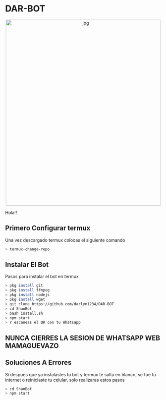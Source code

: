 # DAR-BOT
<p align="center">
<img src="https://github.com/darlyn1234/d-s-bot/blob/main/src/fua.jpg" alt="jpg" width="500" height="600"/>
</p>

Hola!!
## Primero Configurar termux
Una vez descargado termux colocas el siguiente comando

```bash
> termux-change-repo
```
## Instalar El Bot
Pasos para instalar el bot en termux

```bash
> pkg install git
> pkg install ffmpeg
> pkg install nodejs
> pkg install wget
> git clone https://github.com/darlyn1234/DAR-BOT
> cd ShanBot
> bash install.sh
> npm start
> Y escaneas el QR con tu Whatsapp
```

## NUNCA CIERRES LA SESION DE WHATSAPP WEB MAMAGUEVAZO


## Soluciones A Errores
Si despues que ya instalastes tu bot y termux te salta en blanco, se fue tu internet o reiniciaste tu celular, solo realizaras estos pasos

```bash
> cd ShanBot
> npm start
```
